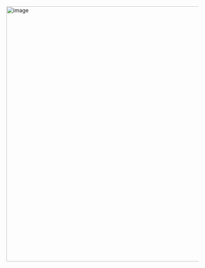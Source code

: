 <img width="1097" height="669" alt="image" src="https://github.com/user-attachments/assets/10c8d7a7-a4a1-4972-a8dc-73f9c1ab491d" />
